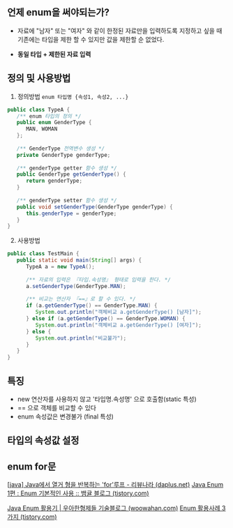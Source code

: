 ## 언제 enum을 써야되는가?
- 자료에 "남자" 또는 "여자" 와 같이 한정된 자료만을 입력하도록 지정하고 싶을 때
	기존에는 타입을 제한 할 수 있지만 값을 제한할 순 없었다.

- **동일 타입 + 제한된 자료 입력**

## 정의 및 사용방법
1) 정의방법
`enum 타입명 {속성1, 속성2, ...}`


```java
public class TypeA {  
   /** enum 타입의 정의 */  
   public enum GenderType {  
      MAN, WOMAN  
   };  
  
   /** GenderType 전역변수 생성 */  
   private GenderType genderType;  
  
   /** genderType getter 함수 생성 */  
   public GenderType getGenderType() {  
      return genderType;  
   }  
  
   /** genderType setter 함수 생성 */  
   public void setGenderType(GenderType genderType) {  
      this.genderType = genderType;  
   }  
}
```


2) 사용방법

```java
public class TestMain {  
   public static void main(String[] args) {  
      TypeA a = new TypeA();  
  
      /** 자료의 입력은 『타입.속성명』 형태로 입력을 한다. */  
      a.setGenderType(GenderType.MAN);  
  
      /** 비교는 연산자 『==』로 할 수 있다. */  
      if (a.getGenderType() == GenderType.MAN) {  
         System.out.println("객체비교 a.getGenderType() [남자]");  
      } else if (a.getGenderType() == GenderType.WOMAN) {  
         System.out.println("객체비교 a.getGenderType() [여자]");  
      } else {  
         System.out.println("비교불가");  
      }  
   }  
}
```

## 특징
- new 연산자를 사용하지 않고 '타입명.속성명' 으로 호출함(static 특성)
- == 으로 객체를 비교할 수 있다
- enum 속성값은 변경불가 (final 특성)

## 타입의 속성값 설정


## enum for문
[[java] Java에서 열거 형을 반복하는 'for'루프 - 리뷰나라 (daplus.net)](http://daplus.net/java-java%EC%97%90%EC%84%9C-%EC%97%B4%EA%B1%B0-%ED%98%95%EC%9D%84-%EB%B0%98%EB%B3%B5%ED%95%98%EB%8A%94-for%EB%A3%A8%ED%94%84/)
[Java Enum 1편 : Enum 기본적인 사용 :: 뱀귤 블로그 (tistory.com)](https://bcp0109.tistory.com/334)

[Java Enum 활용기 | 우아한형제들 기술블로그 (woowahan.com)](https://techblog.woowahan.com/2527/)
[Enum 활용사례 3가지 (tistory.com)](https://jojoldu.tistory.com/137)
